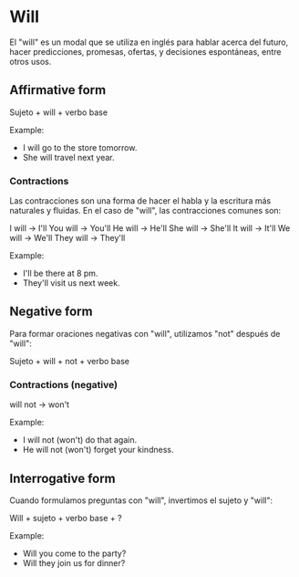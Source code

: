 # Will

El "will" es un modal que se utiliza en inglés para hablar acerca del futuro, hacer predicciones, promesas, ofertas, y decisiones espontáneas, entre otros usos.

## Affirmative form

Sujeto + will + verbo base

Example:

- I will go to the store tomorrow.
- She will travel next year.

### Contractions

Las contracciones son una forma de hacer el habla y la escritura más naturales y fluidas. En el caso de "will", las contracciones comunes son:

I will -> I'll
You will -> You'll
He will -> He'll
She will -> She'll
It will -> It'll
We will -> We'll
They will -> They'll

Example:

- I'll be there at 8 pm.
- They'll visit us next week.

## Negative form

Para formar oraciones negativas con "will", utilizamos "not" después de "will":

Sujeto + will + not + verbo base

### Contractions (negative)

will not -> won't

Example:

- I will not (won't) do that again.
- He will not (won't) forget your kindness.

## Interrogative form

Cuando formulamos preguntas con "will", invertimos el sujeto y "will":

Will + sujeto + verbo base + ?

Example:

- Will you come to the party?
- Will they join us for dinner?

